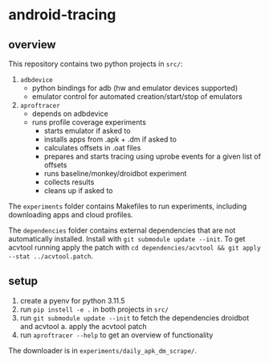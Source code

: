 # android-tracing

## overview

This repository contains two python projects in `src/`: 

1. `adbdevice`
    - python bindings for adb (hw and emulator devices supported)
    - emulator control for automated creation/start/stop of emulators
2. `aproftracer`
    - depends on adbdevice
    - runs profile coverage experiments
        - starts emulator if asked to
        - installs apps from .apk + .dm if asked to
        - calculates offsets in .oat files
        - prepares and starts tracing using uprobe events for a given list of offsets
        - runs baseline/monkey/droidbot experiment
        - collects results
        - cleans up if asked to

The `experiments` folder contains Makefiles to run experiments, including downloading apps and cloud profiles. 

The `dependencies` folder contains external dependencies that are not automatically installed. Install with `git submodule update --init`. To get acvtool running apply the patch with `cd dependencies/acvtool && git apply --stat ../acvtool.patch`.

## setup

1. create a pyenv for python 3.11.5
2. run `pip instell -e .` in both projects in `src/`
3. run `git submodule update --init` to fetch the dependencies droidbot and acvtool
    a. apply the acvtool patch
4. run `aproftracer --help` to get an overview of functionality

The downloader is in `experiments/daily_apk_dm_scrape/`.
